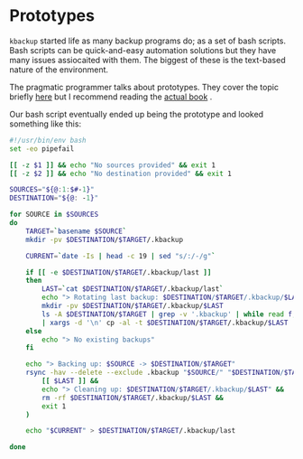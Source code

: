 # Prototypes
`kbackup` started life as many backup programs do; as a set of bash scripts. Bash scripts can be quick-and-easy
automation solutions but they have many issues assiocaited with them. The biggest of these is the text-based nature of
the environment.

The pragmatic programmer talks about prototypes. They cover the topic briefly [here](https://www.codingblocks.net/podcast/the-pragmatic-programmer-tracer-bullets-and-prototyping/)
but I recommend reading the [actual book](https://www.amazon.com/Pragmatic-Programmer-journey-mastery-Anniversary/dp/0135957052/ref=sr_1_1?hvadid=580689974848&hvdev=c&hvlocphy=9031945&hvnetw=g&hvqmt=e&hvrand=10297413813783756329&hvtargid=kwd-343418855&hydadcr=16404_13419760&keywords=the+pragmatic+programmer&qid=1707464628&sr=8-1)
.

Our bash script eventually ended up being the prototype and looked something like this:

```bash
#!/usr/bin/env bash
set -eo pipefail

[[ -z $1 ]] && echo "No sources provided" && exit 1
[[ -z $2 ]] && echo "No destination provided" && exit 1

SOURCES="${@:1:$#-1}"
DESTINATION="${@: -1}"

for SOURCE in $SOURCES
do
    TARGET=`basename $SOURCE`
    mkdir -pv $DESTINATION/$TARGET/.kbackup

    CURRENT=`date -Is | head -c 19 | sed "s/:/-/g"`

    if [[ -e $DESTINATION/$TARGET/.kbackup/last ]]
    then
        LAST=`cat $DESTINATION/$TARGET/.kbackup/last`
        echo "> Rotating last backup: $DESTINATION/$TARGET/.kbackup/$LAST"
        mkdir -pv $DESTINATION/$TARGET/.kbackup/$LAST
        ls -A $DESTINATION/$TARGET | grep -v '.kbackup' | while read f; do echo "$DESTINATION/$TARGET/$f"; done \
        | xargs -d '\n' cp -al -t $DESTINATION/$TARGET/.kbackup/$LAST
    else
        echo "> No existing backups"
    fi

    echo "> Backing up: $SOURCE -> $DESTINATION/$TARGET"
    rsync -hav --delete --exclude .kbackup "$SOURCE/" "$DESTINATION/$TARGET" || (
        [[ $LAST ]] &&
        echo "> Cleaning up: $DESTINATION/$TARGET/.kbackup/$LAST" &&
        rm -rf $DESTINATION/$TARGET/.kbackup/$LAST &&
        exit 1
    )

    echo "$CURRENT" > $DESTINATION/$TARGET/.kbackup/last

done
```
